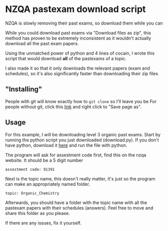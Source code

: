 # NZQA pastexam download script

NZQA is slowly removing their past exams, so download them while you can

While you could download past exams via "Download files as zip", this method has proven to be extremely inconsistent as it wouldn't actually download all the past exam papers. 

Using the unmatched power of python and 4 lines of cocain, I wrote this script that would download **all** of the pastexams of a topic. 

I also made it so that it only downloads the relevant papers (exam and schedules), so it's also significantly faster than downloading their zip files

## "Installing"
People with git will know exactly how to `git clone` so I'll leave you be
For people without git, click this [link](https://raw.githubusercontent.com/Failedex/NZQA-exm-download/main/download.py) and right click to "Save page as".

## Usage 
For this example, I will be downloading level 3 organic past exams. 
Start by running the python script you just downloaded (download.py). If you don't have python, download it [here](https://www.python.org/) and run the file with python.

The program will ask for assestment code first, find this on the nzqa website. It should be a 5 digit number
```
assestment code: 91391
```

Next is the topic name, this doesn't really matter, it's just so the program can make an appropriately named folder.
```
topic: Organic_Chemistry
```

Afterwards, you should have a folder with the topic name with all the pastexam papers with their schedules (answers). Feel free to move and share this folder as you please.

If there are any issues, fix it yourself.
